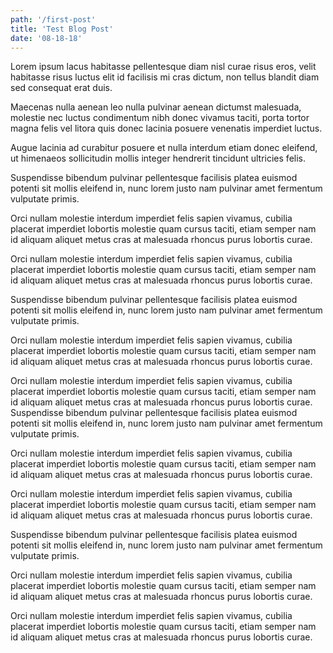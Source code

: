 ```yaml
---
path: '/first-post'
title: 'Test Blog Post'
date: '08-18-18'
---
```


Lorem ipsum lacus habitasse pellentesque diam nisl curae risus eros, velit habitasse risus luctus elit id facilisis mi cras dictum, non tellus blandit diam sed consequat erat duis.

Maecenas nulla aenean leo nulla pulvinar aenean dictumst malesuada, molestie nec luctus condimentum nibh donec vivamus taciti, porta tortor magna felis vel litora quis donec lacinia posuere venenatis imperdiet luctus.

Augue lacinia ad curabitur posuere et nulla interdum etiam donec eleifend, ut himenaeos sollicitudin mollis integer hendrerit tincidunt ultricies felis.

Suspendisse bibendum pulvinar pellentesque facilisis platea euismod potenti sit mollis eleifend in, nunc lorem justo nam pulvinar amet fermentum vulputate primis.

Orci nullam molestie interdum imperdiet felis sapien vivamus, cubilia placerat imperdiet lobortis molestie quam cursus taciti, etiam semper nam id aliquam aliquet metus cras at malesuada rhoncus purus lobortis curae.

Orci nullam molestie interdum imperdiet felis sapien vivamus, cubilia placerat imperdiet lobortis molestie quam cursus taciti, etiam semper nam id aliquam aliquet metus cras at malesuada rhoncus purus lobortis curae.

Suspendisse bibendum pulvinar pellentesque facilisis platea euismod potenti sit mollis eleifend in, nunc lorem justo nam pulvinar amet fermentum vulputate primis.

Orci nullam molestie interdum imperdiet felis sapien vivamus, cubilia placerat imperdiet lobortis molestie quam cursus taciti, etiam semper nam id aliquam aliquet metus cras at malesuada rhoncus purus lobortis curae.

Orci nullam molestie interdum imperdiet felis sapien vivamus, cubilia placerat imperdiet lobortis molestie quam cursus taciti, etiam semper nam id aliquam aliquet metus cras at malesuada rhoncus purus lobortis curae.
Suspendisse bibendum pulvinar pellentesque facilisis platea euismod potenti sit mollis eleifend in, nunc lorem justo nam pulvinar amet fermentum vulputate primis.

Orci nullam molestie interdum imperdiet felis sapien vivamus, cubilia placerat imperdiet lobortis molestie quam cursus taciti, etiam semper nam id aliquam aliquet metus cras at malesuada rhoncus purus lobortis curae.

Orci nullam molestie interdum imperdiet felis sapien vivamus, cubilia placerat imperdiet lobortis molestie quam cursus taciti, etiam semper nam id aliquam aliquet metus cras at malesuada rhoncus purus lobortis curae.

Suspendisse bibendum pulvinar pellentesque facilisis platea euismod potenti sit mollis eleifend in, nunc lorem justo nam pulvinar amet fermentum vulputate primis.

Orci nullam molestie interdum imperdiet felis sapien vivamus, cubilia placerat imperdiet lobortis molestie quam cursus taciti, etiam semper nam id aliquam aliquet metus cras at malesuada rhoncus purus lobortis curae.

Orci nullam molestie interdum imperdiet felis sapien vivamus, cubilia placerat imperdiet lobortis molestie quam cursus taciti, etiam semper nam id aliquam aliquet metus cras at malesuada rhoncus purus lobortis curae.